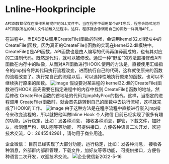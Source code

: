 # Lnline-Hookprinciple
    API函数都保存在操作系统提供的DLL文件中。当在程序中调用某个API序后，程序会隐式地将API函数所在的DLL文件加载入进程中。这样，程序就会像调用自己的函数一样调用API,。
在进程中，当EXE模块调用CreateFile(函数的时候，会调用kemel32.dll模块中的CreateFile(函数，因为真正的CreateFile()函数的实现在kernel32.dll模块中。
CreateFile()是API函数，API函数也是由人编写的代码再编译而成的，也有其对应的二进制代码。既然是代码，就可以被修改。通过一种“野蛮”的方法直接修改API函数在内存中的映像，从而对API函数进行HOOK.使用的方法是，直接使用汇编指令的jmp指令将其代码执行流程改变，进而执行自己的代码，这样就使原来的函数的流程改变了。执行完自己的流程以后，可以选择性地执行原来的函数，也可以不继续执行原来的函数。
 ![image](https://user-images.githubusercontent.com/96330669/192214228-32ed19c6-bad3-4491-8126-c7477649542e.png)
假设要对某进程的 kernel32.dll的CreateFile(函数进行HOOK,首先需要在指定进程中的内存中找到 CreateFile()函数的地址，然后修改 CreateFile(函数的首地址的代码为jmpMyProc的指令。这样，当指定的进程调用 CreateFile(函数时，就会首先跳转到自己的函数中去执行流程，这样就完成了HOOK的工作。
![image](https://user-images.githubusercontent.com/96330669/192214341-65df9800-aaa5-448a-a00c-f764b0a0c4b0.png)
由于这种方法是在程序流程中直接进行嵌入jmp指令来改变流程的，所以就把他叫做Inline Hook
个人微信
目前已经实现了很多有趣的功能，运行稳定，比如：发各种消息，
接收各种消息，群管，下载文件，加好友，检测僵尸粉，朋友圈等等功能，
可提供接口，方便各种语言二次开发，欢迎技术交流，Q：2645542961
，请勿用于商业用途。

企业微信：
目前已经实现了大部分功能，运行稳定，比如：发各种消息，
接收各种消息，外部群内部群管理，下载文件，加好友等等功能，
可提供接口，方便各种语言二次开发，欢迎技术交流。
![企业微信新2022-5-16](https://user-images.githubusercontent.com/96330669/192214883-e673af7a-3f89-4865-bd88-78664a859f02.png)
